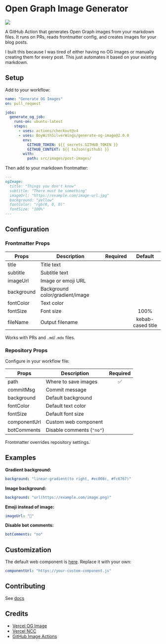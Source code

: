 # Open Graph Image Generator

![](https://github.com/BoyWithSilverWings/generate-og-image/workflows/Run%20tests/badge.svg)

A GitHub Action that generates Open Graph images from your markdown files. It runs on PRs, reads frontmatter config, and creates images for your blog posts.

I built this because I was tired of either having no OG images or manually creating them for every post. This just automates it based on your existing markdown.

## Setup

Add to your workflow:

```yml
name: "Generate OG Images"
on: pull_request

jobs:
  generate_og_job:
    runs-on: ubuntu-latest
    steps:
      - uses: actions/checkout@v4
      - uses: BoyWithSilverWings/generate-og-image@2.0.0
        env:
          GITHUB_TOKEN: ${{ secrets.GITHUB_TOKEN }}
          GITHUB_CONTEXT: ${{ toJson(github) }}
        with:
          path: src/images/post-images/
```

Then add to your markdown frontmatter:

```md
---
ogImage:
  title: "Things you don't know"
  subtitle: "There must be something"
  imageUrl: "https://example.com/image-url.jpg"
  background: "yellow"
  fontColor: "rgb(0, 0, 0)"
  fontSize: "100%"
---
```

## Configuration

### Frontmatter Props

| Props      | Description                     | Required |      Default      |
| ---------- | ------------------------------- | :------: | :---------------: |
| title      | Title text                      |          |                   |
| subtitle   | Subtitle text                   |          |                   |
| imageUrl   | Image or emoji URL              |          |                   |
| background | Background color/gradient/image |          |                   |
| fontColor  | Text color                      |          |                   |
| fontSize   | Font size                       |          |       100%        |
| fileName   | Output filename                 |          | kebab-cased title |

Works with PRs and `.md`/`.mdx` files.

### Repository Props

Configure in your workflow file:

| Props        | Description               | Required |
| ------------ | ------------------------- | :------: |
| path         | Where to save images      |    ✅    |
| commitMsg    | Commit message            |          |
| background   | Default background        |          |
| fontColor    | Default text color        |          |
| fontSize     | Default font size         |          |
| componentUrl | Custom web component      |          |
| botComments  | Disable comments (`"no"`) |          |

Frontmatter overrides repository settings.

## Examples

**Gradient background:**

```yaml
background: "linear-gradient(to right, #ec008c, #fc6767)"
```

**Image background:**

```yaml
background: "url(https://example.com/image.png)"
```

**Emoji instead of image:**

```yaml
imageUrl: "🚀"
```

**Disable bot comments:**

```yaml
botComments: "no"
```

## Customization

The default web component is [here](https://github.com/BoyWithSilverWings/og-image-element). Replace it with your own:

```yaml
componentUrl: "https://your-custom-component.js"
```

## Contributing

See [docs](./docs/contributors.md)

## Credits

- [Vercel OG Image](https://github.com/zeit/og-image)
- [Vercel NCC](https://github.com/vercel/ncc)
- [GitHub Image Actions](https://github.com/calibreapp/image-actions)
